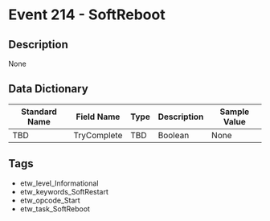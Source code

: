 # Event 214 - SoftReboot

## Description
None

## Data Dictionary
|Standard Name|Field Name|Type|Description|Sample Value|
|---|---|---|---|---|
|TBD|TryComplete|TBD|Boolean|None|None|

## Tags
* etw_level_Informational
* etw_keywords_SoftRestart
* etw_opcode_Start
* etw_task_SoftReboot